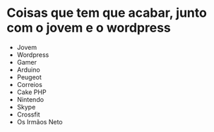# Coisas que tem que acabar, junto com o jovem e o wordpress

* Jovem
* Wordpress
* Gamer
* Arduino
* Peugeot 
* Correios
* Cake PHP
* Nintendo 
* Skype 
* Crossfit
* Os Irmãos Neto